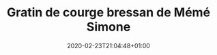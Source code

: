 ---
layout: recipe
date: 2020-02-23T21:04:48+01:00
draft: false    
title:  "Gratin de courge bressan de Mémé Simone" # The title of your awesome recipe
image:  ./gratin-bressan.jpeg # Name of image in recipe bundle
#imagecredit: https://placekitten.com/600/800 # URL to image source page, website, or creator
YouTubeID:  # The F2SYDXV1W1w part of https://www.youtube.com/watch?v=F2SYDXV1W1w
authorName: # Name of the recipe/article author
authorURL: # URL of their home website
sourceName: # Name of the source website
sourceURL: # Actual URL of the recipe itself
catégories: plat # The type of meal or course your recipe is about. For example: "dinner", "entree", or "dessert".
tags:
  - gratin
  - veggie
  - automne
  - hiver
yield: 5 euros
prepTime: 10 min
cookTime: 45 min

ingredients:
- 800g de courge
- 2 càs de farine
- 1 oeuf
- 100ml de lait
- 50g de sucre
- sel et poivre
- 2 poignées de gruyère rapé
directions:
- Epluchez et coupez en morceaux la courge,
- Faites cuire 20min dans de l'eau bouillante et salée les morceaux de courges. Ils sont cuits lorsque le couteau glisse quand vous les piquez,
- Préchauffez le four à 180°,
- Egouttez, et dans un récipient moulinez la courge avec le lait. Il faut que le mélange soit bien lisse,
- Ajoutez à la préparation la farine, le sucre, le gruyère rapé, et l'oeuf, 
- Assaisonnez avec du sel et du poivre
- Puis enfounez dans un plat à gratin pour une grosse vingtaine de minutes.
- Mémé Guiguite le fait salé. Choisissez votre camp ! 
- Pour ma part, je le fais aussi parfois avec 300g de carottes et 500g de courges, et toujours dans la team "sucrée" ! 
---